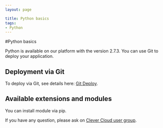 ```yaml
---
layout: page

title: Python basics
tags:
- Python
---
```

#Python basics

Python is available on our platform with the version 2.7.3. You can use Git to deploy your application.


## Deployment via Git
To deploy via Git, see details here: <a href="/git-deploy-php">Git Deploy</a>.

## Available extensions and modules

You can install module via pip.

If you have any question, please ask on <a href="https://groups.google.com/forum/?fromgroups#!forum/clever-cloud-users">Clever Cloud user group</a>.
